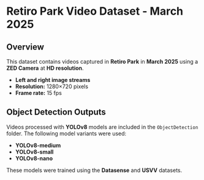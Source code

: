 # Retiro Park Video Dataset - March 2025

## Overview

This dataset contains videos captured in **Retiro Park** in **March 2025** using a **ZED Camera** at **HD resolution**.

- **Left and right image streams**
- **Resolution:** 1280×720 pixels  
- **Frame rate:** 15 fps

## Object Detection Outputs

Videos processed with **YOLOv8** models are included in the `ObjectDetection` folder. The following model variants were used:

- **YOLOv8-medium**
- **YOLOv8-small**
- **YOLOv8-nano**

These models were trained using the **Datasense** and **USVV** datasets.

